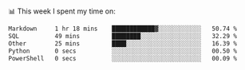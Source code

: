 📊 This week I spent my time on:
<!--START_SECTION:waka-->

```txt
Markdown     1 hr 18 mins    ████████████▓░░░░░░░░░░░░   50.74 %
SQL          49 mins         ████████░░░░░░░░░░░░░░░░░   32.29 %
Other        25 mins         ████░░░░░░░░░░░░░░░░░░░░░   16.39 %
Python       0 secs          ░░░░░░░░░░░░░░░░░░░░░░░░░   00.50 %
PowerShell   0 secs          ░░░░░░░░░░░░░░░░░░░░░░░░░   00.09 %
```

<!--END_SECTION:waka-->

